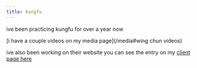 ```yaml
---
title: kungfu
---
```

ive been practicing kungfu for over a year now

[i have a couple videos on my media page](/media#wing chun videos)

ive also been working on their website
you can see the entry on my [client page here](/experience/clients#wingChun)
